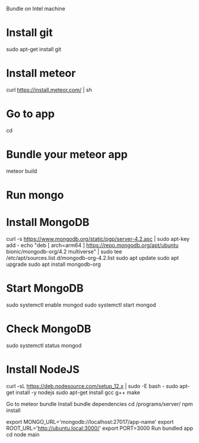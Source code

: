 Bundle on Intel machine
# Install git
sudo apt-get install git

# Install meteor
curl https://install.meteor.com/ | sh

# Go to app
cd <your-meteor-app-here>

# Bundle your meteor app
meteor build <Destination path>

# Run mongo
# Install MongoDB
curl -s https://www.mongodb.org/static/pgp/server-4.2.asc | sudo apt-key add -
echo "deb [ arch=arm64 ] https://repo.mongodb.org/apt/ubuntu bionic/mongodb-org/4.2 multiverse" | sudo tee /etc/apt/sources.list.d/mongodb-org-4.2.list
sudo apt update
sudo apt upgrade
sudo apt install mongodb-org

# Start MongoDB
sudo systemctl enable mongod
sudo systemctl start mongod

# Check MongoDB
sudo systemctl status mongod

# Install NodeJS
curl -sL https://deb.nodesource.com/setup_12.x | sudo -E bash -
sudo apt-get install -y nodejs
sudo apt-get install gcc g++ make

Go to meteor bundle
Install bundle dependencies
cd <bundle>/programs/server/
npm install

export MONGO_URL='mongodb://localhost:27017/app-name'
export ROOT_URL='http://ubuntu.local:3000/'
export PORT=3000
Run bundled app
cd <bundle>
node main